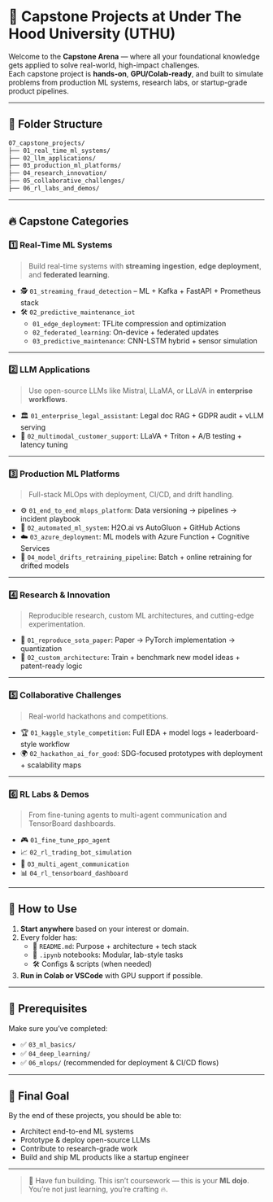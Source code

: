 # 🚀 Capstone Projects at Under The Hood University (UTHU)

Welcome to the **Capstone Arena** — where all your foundational knowledge gets applied to solve real-world, high-impact challenges.  
Each capstone project is **hands-on**, **GPU/Colab-ready**, and built to simulate problems from production ML systems, research labs, or startup-grade product pipelines.

---

## 🧭 Folder Structure

```bash
07_capstone_projects/
├── 01_real_time_ml_systems/
├── 02_llm_applications/
├── 03_production_ml_platforms/
├── 04_research_innovation/
├── 05_collaborative_challenges/
├── 06_rl_labs_and_demos/
```

---

## 🔥 Capstone Categories

### 1️⃣ Real-Time ML Systems
> Build real-time systems with **streaming ingestion**, **edge deployment**, and **federated learning**.

- 🕵️ `01_streaming_fraud_detection` – ML + Kafka + FastAPI + Prometheus stack
- 🛠️ `02_predictive_maintenance_iot`
  - `01_edge_deployment`: TFLite compression and optimization
  - `02_federated_learning`: On-device + federated updates
  - `03_predictive_maintenance`: CNN-LSTM hybrid + sensor simulation

---

### 2️⃣ LLM Applications
> Use open-source LLMs like Mistral, LLaMA, or LLaVA in **enterprise workflows**.

- 🏛️ `01_enterprise_legal_assistant`: Legal doc RAG + GDPR audit + vLLM serving
- 💬 `02_multimodal_customer_support`: LLaVA + Triton + A/B testing + latency tuning

---

### 3️⃣ Production ML Platforms
> Full-stack MLOps with deployment, CI/CD, and drift handling.

- ⚙️ `01_end_to_end_mlops_platform`: Data versioning → pipelines → incident playbook
- 🤖 `02_automated_ml_system`: H2O.ai vs AutoGluon + GitHub Actions
- ☁️ `03_azure_deployment`: ML models with Azure Function + Cognitive Services
- 🔁 `04_model_drifts_retraining_pipeline`: Batch + online retraining for drifted models

---

### 4️⃣ Research & Innovation
> Reproducible research, custom ML architectures, and cutting-edge experimentation.

- 📄 `01_reproduce_sota_paper`: Paper → PyTorch implementation → quantization
- 🧪 `02_custom_architecture`: Train + benchmark new model ideas + patent-ready logic

---

### 5️⃣ Collaborative Challenges
> Real-world hackathons and competitions.

- 🏆 `01_kaggle_style_competition`: Full EDA + model logs + leaderboard-style workflow
- 🌍 `02_hackathon_ai_for_good`: SDG-focused prototypes with deployment + scalability maps

---

### 6️⃣ RL Labs & Demos
> From fine-tuning agents to multi-agent communication and TensorBoard dashboards.

- 🎮 `01_fine_tune_ppo_agent`
- 📈 `02_rl_trading_bot_simulation`
- 🤝 `03_multi_agent_communication`
- 📊 `04_rl_tensorboard_dashboard`

---

## 🧠 How to Use

1. **Start anywhere** based on your interest or domain.
2. Every folder has:
   - 📘 `README.md`: Purpose + architecture + tech stack
   - 🧪 `.ipynb` notebooks: Modular, lab-style tasks
   - 🛠️ Configs & scripts (when needed)
3. **Run in Colab or VSCode** with GPU support if possible.

---

## 🧰 Prerequisites

Make sure you’ve completed:

- ✅ `03_ml_basics/`
- ✅ `04_deep_learning/`
- ✅ `06_mlops/` (recommended for deployment & CI/CD flows)

---

## 🏁 Final Goal

By the end of these projects, you should be able to:

- Architect end-to-end ML systems
- Prototype & deploy open-source LLMs
- Contribute to research-grade work
- Build and ship ML products like a startup engineer

---

> 📣 Have fun building. This isn’t coursework — this is your **ML dojo**.  
> You’re not just learning, you’re crafting 🔥.

